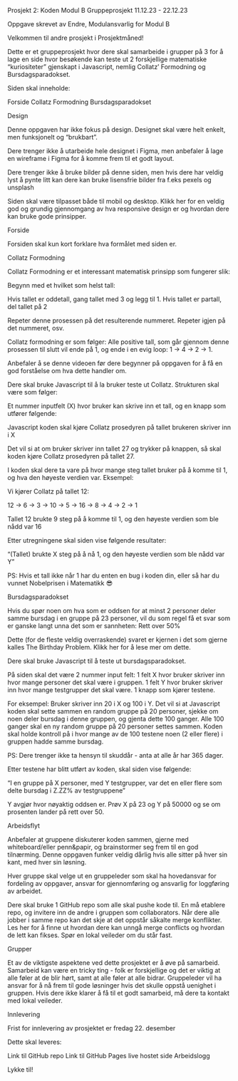 Prosjekt 2: Koden
Modul B Gruppeprosjekt
11.12.23 - 22.12.23

Oppgave skrevet av Endre, Modulansvarlig for Modul B

Velkommen til andre prosjekt i Prosjektmåned!

Dette er et gruppeprosjekt hvor dere skal samarbeide i grupper på 3 for å lage en side hvor besøkende kan teste ut 2 forskjellige matematiske “kuriositeter” gjenskapt i Javascript, nemlig Collatz’ Formodning og Bursdagsparadokset.

Siden skal inneholde:

Forside
Collatz Formodning
Bursdagsparadokset

Design

Denne oppgaven har ikke fokus på design. Designet skal være helt enkelt, men funksjonelt og “brukbart”.

Dere trenger ikke å utarbeide hele designet i Figma, men anbefaler å lage en wireframe i Figma for å komme frem til et godt layout.

Dere trenger ikke å bruke bilder på denne siden, men hvis dere har veldig lyst å pynte litt kan dere kan bruke lisensfrie bilder fra f.eks pexels og unsplash

Siden skal være tilpasset både til mobil og desktop. Klikk her for en veldig god og grundig gjennomgang av hva responsive design er og hvordan dere kan bruke gode prinsipper.

Forside

Forsiden skal kun kort forklare hva formålet med siden er.

Collatz Formodning

Collatz Formodning er et interessant matematisk prinsipp som fungerer slik:

Begynn med et hvilket som helst tall: 

Hvis tallet er oddetall, gang tallet med 3 og legg til 1.
Hvis tallet er partall, del tallet på 2

Repeter denne prosessen på det resulterende nummeret. Repeter igjen på det nummeret, osv.

Collatz formodning er som følger: Alle positive tall, som går gjennom denne prosessen til slutt vil ende på 1, og ende i en evig loop: 1 -> 4 -> 2 -> 1.

Anbefaler å se denne videoen før dere begynner på oppgaven for å få en god forståelse om hva dette handler om.

Dere skal bruke Javascript til å la bruker teste ut Collatz. Strukturen skal være som følger:

Et nummer inputfelt (X) hvor bruker kan skrive inn et tall, og en knapp som utfører følgende:

Javascript koden skal kjøre Collatz prosedyren på tallet brukeren skriver inn i X

Det vil si at om bruker skriver inn tallet 27 og trykker på knappen, så skal koden kjøre Collatz prosedyren på tallet 27.

I koden skal dere ta vare på hvor mange steg tallet bruker på å komme til 1, og hva den høyeste verdien var. Eksempel:

Vi kjører Collatz på tallet 12:

12 -> 6 -> 3 -> 10 -> 5 -> 16 -> 8 -> 4 -> 2 -> 1

Tallet 12 brukte 9 steg på å komme til 1, og den høyeste verdien som ble nådd var 16


Etter utregningene skal siden vise følgende resultater: 


“(Tallet) brukte X steg på å nå 1, og den høyeste verdien som ble nådd var Y”

PS: Hvis et tall ikke når 1 har du enten en bug i koden din, eller så har du vunnet Nobelprisen i Matematikk 😎

Bursdagsparadokset

Hvis du spør noen om hva som er oddsen for at minst 2 personer deler samme bursdag i en gruppe på 23 personer, vil du som regel få et svar som er ganske langt unna det som er sannheten: Rett over 50%

Dette (for de fleste veldig overraskende) svaret er kjernen i det som gjerne kalles The Birthday Problem. Klikk her for å lese mer om dette.

Dere skal bruke Javascript til å teste ut bursdagsparadokset.

På siden skal det være 2 nummer input felt:
1 felt X hvor bruker skriver inn hvor mange personer det skal være i gruppen.
1 felt Y hvor bruker skriver inn hvor mange testgrupper det skal være.
1 knapp som kjører testene.

For eksempel:
Bruker skriver inn 20 i X og 100 i Y. Det vil si at Javascript koden skal sette sammen en random gruppe på 20 personer, sjekke om noen deler bursdag i denne gruppen, og gjenta dette 100 ganger. Alle 100 ganger skal en ny random gruppe på 20 personer settes sammen. Koden skal holde kontroll på i hvor mange av de 100 testene noen (2 eller flere) i gruppen hadde samme bursdag.

PS: Dere trenger ikke ta hensyn til skuddår - anta at alle år har 365 dager.

Etter testene har blitt utført av koden, skal siden vise følgende:

“I en gruppe på X personer, med Y testgrupper, var det en eller flere som delte bursdag i Z.ZZ% av testgruppene”

Y avgjør hvor nøyaktig oddsen er. Prøv X på 23 og Y på 50000 og se om prosenten lander på rett over 50.


Arbeidsflyt

Anbefaler at gruppene diskuterer koden sammen, gjerne med whiteboard/eller penn&papir, og brainstormer seg frem til en god tilnærming. Denne oppgaven funker veldig dårlig hvis alle sitter på hver sin kant, med hver sin løsning.

Hver gruppe skal velge ut en gruppeleder som skal ha hovedansvar for fordeling av oppgaver, ansvar for gjennomføring og ansvarlig for loggføring av arbeidet.

Dere skal bruke 1 GitHub repo som alle skal pushe kode til. En må etablere repo, og invitere inn de andre i gruppen som collaborators. Når dere alle jobber i samme repo kan det skje at det oppstår såkalte merge konflikter. Les her for å finne ut hvordan dere kan unngå merge conflicts og hvordan de lett kan fikses. Spør en lokal veileder om du står fast.

Grupper

Et av de viktigste aspektene ved dette prosjektet er å øve på samarbeid. Samarbeid kan være en tricky ting - folk er forskjellige og det er viktig at alle føler at de blir hørt, samt at alle føler at alle bidrar. Gruppeleder vil ha ansvar for å nå frem til gode løsninger hvis det skulle oppstå uenighet i gruppen. Hvis dere ikke klarer å få til et godt samarbeid, må dere ta kontakt med lokal veileder.

Innlevering

Frist for innlevering av prosjektet er fredag 22. desember

Dette skal leveres:

Link til GitHub repo
Link til GitHub Pages live hostet side
Arbeidslogg

Lykke til!







